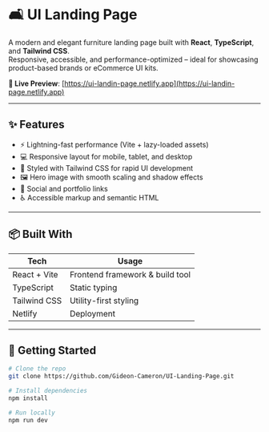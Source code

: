 # 🛋️ UI Landing Page


A modern and elegant furniture landing page built with **React**, **TypeScript**, and **Tailwind CSS**.  
Responsive, accessible, and performance-optimized – ideal for showcasing product-based brands or eCommerce UI kits.

**🔗 Live Preview**: [https://ui-landin-page.netlify.app](https://ui-landin-page.netlify.app)

---

## ✨ Features

- ⚡ Lightning-fast performance (Vite + lazy-loaded assets)
- 💻 Responsive layout for mobile, tablet, and desktop
- 🎨 Styled with Tailwind CSS for rapid UI development
- 🖼️ Hero image with smooth scaling and shadow effects
- 🔗 Social and portfolio links
- ♿ Accessible markup and semantic HTML

---

## 📦 Built With

| Tech            | Usage                    |
|-----------------|--------------------------|
| React + Vite    | Frontend framework & build tool |
| TypeScript      | Static typing             |
| Tailwind CSS    | Utility-first styling     |
| Netlify         | Deployment                |

---

## 🔧 Getting Started

```bash
# Clone the repo
git clone https://github.com/Gideon-Cameron/UI-Landing-Page.git

# Install dependencies
npm install

# Run locally
npm run dev
